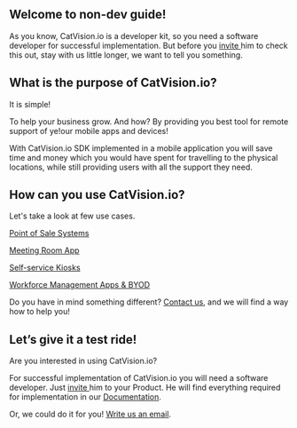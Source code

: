 ## Welcome to non-dev guide!

As you know, CatVision.io is a developer kit, so you need a software developer for successful implementation. But before you [invite ](/guide/invitation.md "How to invite...")him to check this out, stay with us little longer, we want to tell you something.

## What is the purpose of CatVision.io?

It is simple!

To help your business grow. And how? By providing you best tool for remote support of ye!our mobile apps and devices!

With CatVision.io SDK implemented in a mobile application you will save time and money which you would have spent for travelling to the physical locations, while still providing users with all the support they need.

## How can you use CatVision.io?

Let's take a look at few use cases.

[Point of Sale Systems](/examples-of-use/point-of-sales-systems.md)

[Meeting Room App](/examples-of-use/meeting-room-applications.md)

[Self-service Kiosks](/examples-of-use/self-service-kiosks.md)

[Workforce Management Apps & BYOD](/examples-of-use/workforce-management-apps-and-byod-support.md)

Do you have in mind something different? [Contact us](mailto:team@catvision.io), and we will find a way how to help you!

## Let’s give it a test ride!

Are you interested in using CatVision.io?

For successful implementation of CatVision.io you will need a software developer. Just [invite ](/guide/invitation.md "How to invite...")him to your Product. He will find everything required for implementation in our [Documentation](//README.md).

Or, we could do it for you! [Write us an email](mailto:team@catvision.io).

